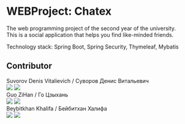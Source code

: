 # WEBProject: Chatex
The web programming project of the second year of the university.  
This is a social application that helps you find like-minded friends.

Technology stack: Spring Boot, Spring Security, Thymeleaf, Mybatis  

## Contributor
Suvorov Denis Vitalievich / Суворов Денис Витальевич  
![](https://img.shields.io/badge/VK-denissvvv-green)
![](https://img.shields.io/badge/mail-erkobraxx%40gmail.com-blue)  
Guo ZiHan / Го Цзыхань  
![](https://img.shields.io/badge/VK-zjjhgzh-green)
![](https://img.shields.io/badge/mail-zjjhgzh%40gmail.com-blue)  
Beybitkhan Khalifa / Бейбитхан Халифа  
![](https://img.shields.io/badge/VK-domogifa-green)
![](https://img.shields.io/badge/mail-ifaa%40niuitmo.ru-blue)

